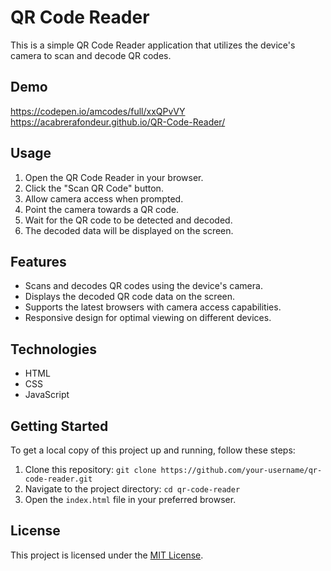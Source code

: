 # QR Code Reader

This is a simple QR Code Reader application that utilizes the device's camera to scan and decode QR codes.

## Demo

https://codepen.io/amcodes/full/xxQPvVY  
https://acabrerafondeur.github.io/QR-Code-Reader/

## Usage

1. Open the QR Code Reader in your browser.
2. Click the "Scan QR Code" button.
3. Allow camera access when prompted.
4. Point the camera towards a QR code.
5. Wait for the QR code to be detected and decoded.
6. The decoded data will be displayed on the screen.

## Features

- Scans and decodes QR codes using the device's camera.
- Displays the decoded QR code data on the screen.
- Supports the latest browsers with camera access capabilities.
- Responsive design for optimal viewing on different devices.

## Technologies

- HTML
- CSS
- JavaScript

## Getting Started

To get a local copy of this project up and running, follow these steps:

1. Clone this repository: `git clone https://github.com/your-username/qr-code-reader.git`
2. Navigate to the project directory: `cd qr-code-reader`
3. Open the `index.html` file in your preferred browser.

## License

This project is licensed under the [MIT License](LICENSE).
